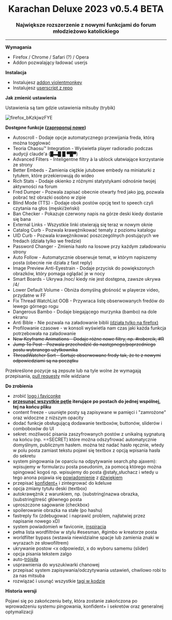 <h1 align="center">Karachan Deluxe 2023 v0.5.4 BETA</h1>
<h3 align="center">Największe rozszerzenie z nowymi funkcjami do forum młodzieżowo katolickiego</h3>
<hr/>

**Wymagania**
* Firefox / Chrome / Safari (?) / Opera 
* Addon pozwalający ładować userjs

**Instalacja**
* Instalujesz [addon violentmonkey](https://violentmonkey.github.io/get-it/)
* Instalujesz [userscript z repo](https://github.com/KDeluxe2023/KDeluxe2023/raw/main/karachan_deluxe2023.user.js)

**Jak zmienić ustawienia**

Ustawienia są tam gdzie ustawienia mitsuby (trybik)

![firefox_bKzkjwzFYE](https://user-images.githubusercontent.com/119752397/206005514-765ec49b-bb95-44d4-ab9b-7f7b08208280.png)

**Dostępne funkcje ([zaproponuj nowe](https://github.com/KDeluxe2023/KDeluxe2023/issues))**
* Autoscroll - Dodaje opcje automatycznego przewijania freda, którą można togglować
* Teoria Chaosu™ Integration - Wyświetla player radioradio podczas audycji claude'a (█▬█ █ ▀█▀)
* Advanced Filters - Inteligentne filtry à la ublock ułatwiające korzystanie ze strony
* Better Embeds - Zamienia ciężkie jutubowe embedy na miniaturki z tytułem, które przekierowują do wideo
* Rich Stats - Dodaje okienko z różnymi statystykami odnośnie twojej aktywności na forum
* Fred Dumper - Pozwala zapisać obecnie otwarty fred jako jpg, pozwala pobrać też obrazki osobno w zipie
* Blind Mode (TTS) - Dodaje obok postów opcję text to speech czyli czytania na głos (męski/żeński)
* Ban Checker - Pokazuje czerwony napis na górze deski kiedy dostanie się bana
* External Links - Wszystkie linki otwierają się teraz w nowym oknie
* Catalog Curb - Pozwala krawężnikować tematy z poziomu katalogu
* UID Curb - Pozwala krawężnikować poszczególnych postujących we fredach (działa tylko we fredzie)
* Password Changer - Zmienia hasło na losowe przy każdym załadowaniu strony
* Auto Follow - Automatycznie obserwuje temat, w którym napiszemy posta (obecnie nie działa z fast reply)
* Image Preview Anti-Eyestrain - Dodaje przycisk do powiększonych obrazków, który pomaga oglądać je w nocy
* Smart Boards - Ukrywa /noc/ kiedy nie jest dostępna, zawsze ukrywa /4/
* Lower Default Volume - Obniża domyślną głośność w playerze video, przydatne w FF
* Fix Thread WatchList OOB - Przywraca listę obserwowanych fredów do lewego górnego rogu
* Dangerous Bambo - Dodaje biegającego murzynka (bambo) na dole ekranu
* Anti Bible - Nie pozwala na załadowanie biblii [(działa tylko na firefox)](https://developer.mozilla.org/en-US/docs/Web/API/Element/beforescriptexecute_event)
* Profilowanie czasowe - w konsoli wyświetla nam czas jaki każda funkcja potrzebowała na załadowanie
* <del>New Keyframe Animations - Dodaje różne nowe filtry, np. #robercik, #R</del>
* <del>Jump To Post - Pozwala przechodzić do następnego/poprzedniego postu wybranego użytkownika</del>
* <del>ThreadWatcher Sort - Sortuje obserwowane fredy tak, że te z nowymi odpowiedziami są na początku</del>

Przekreślone pozycje są zepsute lub na tyle wolne że wymagają przepisania, [pull requesty](https://github.com/KDeluxe2023/KDeluxe2023/pulls) mile widziane

**Do zrobienia**
* zrobić [logo i faviconke](https://github.com/KDeluxe2023/KDeluxe2023/issues/9)
* <b>[przesunąć wszystkie pętle](https://github.com/KDeluxe2023/KDeluxe2023/issues/4) iterujące po postach do jednej wspólnej, tej na końcu pliku</b>
* content freeze - usunięte posty są zapisywane w pamięci i "zamrożone" oraz widoczne z niższym opacity
* dodać funkcje obsługującą dodawanie textboxów, buttonów, sliderów i comboboxów do UI
* sekret: możliwość pisania zaszyfrowanych postów z unikalną sygnaturą na końcu (np. ==SECRET) które można odszyfrować automatycznie domyślnym, publicznym hasłem. można też nadać hasło ręcznie, wtedy w polu posta zamiast tekstu pojawi się textbox z opcją wpisania hasła do sekretu
* system pingowania (w oparciu na odpytywanie search.php ajaxem): wpisujemy w formularzu posta pseudonim, za pomocą którego można spingować kogoś np. wpisujemy do posta @stały_słuchacz i wtedy u tego anona pojawia się [powiadomienie](https://developer.mozilla.org/en-US/docs/Web/API/Notifications_API/Using_the_Notifications_API) z [dźwiękiem](https://stackoverflow.com/a/24749629)
* przepisać [konfident+](https://pastebin.com/raw/ELkn8CRb) i zintegrować do kdeluxe
* opcja zmiany tytułu deski (textbox)
* autokrawężnik z warunkiem, np. (substring)nazwa obrazka, (substring)treść głównego posta
* uproszczone sagowanie (checkbox)
* spoilerowanie obrazka na stałe (po hashu)
* fastreply fix (zdebugować i naprawić problem, najłatwiej przez napisanie nowego xD)
* system powiadomień w faviconie, [inspiracja](https://pastebin.com/NazxdcsU)
* pełna lista wordfiltrów w stylu #esesman, #gimbo w kreatorze posta
* worldfilter bypass (wstawia niewidzialne spacje lub zamienia znaki w wyrazach ze słowofiltrem)
* ukrywanie postow <x odpowiedzi, x do wyboru samemu (slider)
* opcja pisania tekstem zalgo
* auto-[trójsiła](https://software.hixie.ch/utilities/cgi/unicode-decoder/character-identifier?characters=%C2%A0%C2%A0%E2%96%B2+)
* usprawnienia do wyszukiwarki chanowej
* przepisać system zapisywania/odczytywania ustawień, chwilowo robi to za nas mitsuba
* rozwiązać i usunąć wszystkie [tagi w kodzie](https://github.com/KDeluxe2023/KDeluxe2023/search?q=TO-DO%3A)

**Historia wersji**

Pojawi się po zakończeniu bety, która zostanie zakończona po wprowadzeniu systemu pingowania, konfident+ i sekretów oraz generalnej optymalizacji
